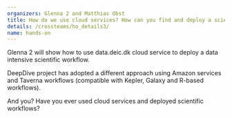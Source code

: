 ```yaml
---
organizers: Glenna 2 and Matthias Obst
title: How do we use cloud services? How can you find and deploy a scientific workflow in the cloud? 
details: /crossteams/ho_details3/
name: hands-on
---
```


Glenna 2 will show how to use data.deic.dk cloud service to deploy a data intensive scientific workflow. 

DeepDive project has adopted a different approach using Amazon services and Taverna workflows (compatible with Kepler, Galaxy and R-based workflows).

And you? Have you ever used cloud services and deployed scientific workflows? 


